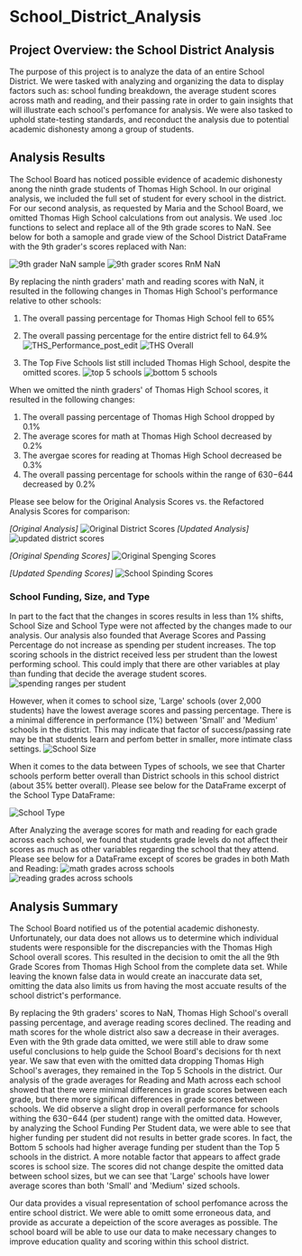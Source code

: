 # School_District_Analysis

## Project Overview: the School District Analysis
The purpose of this project is to analyze the data of an entire School District. We were tasked with analyzing and organizing the data to display factors such as: school funding breakdown, the average student scores across math and reading, and their passing rate in order to gain insights that will illustrate each school's perfomance for analysis. We were also tasked to uphold state-testing standards, and reconduct the analysis due to potential academic dishonesty among a group of students.

## Analysis Results

The School Board has noticed possible evidence of academic dishonesty anong the ninth grade students of Thomas High School. In our original analysis, we included the full set of student for every school in the district. For our second analysis, as requested by Maria and the School Board, we omitted Thomas High School calculations from out analysis. We used .loc functions to select and replace all of the 9th grade scores to NaN. See below for both a samople and grade view of the School District DataFrame with the 9th grader's scores replaced with Nan:

![9th grader NaN sample](https://user-images.githubusercontent.com/84881187/124371770-ffaeb200-dc52-11eb-8f1b-b2ff854a2971.PNG)
![9th grader scores RnM NaN](https://user-images.githubusercontent.com/84881187/124371771-01787580-dc53-11eb-9356-f1a44a7e0ae5.PNG)




By replacing the ninth graders' math and reading scores with NaN, it resulted in the following changes in Thomas High School's performance relative to other schools:
  1. The overall passing percentage for Thomas High School fell to 65%
  2. The overall passing percentage for the entire district fell to 64.9%
![THS_Performance_post_edit](https://user-images.githubusercontent.com/84881187/124371846-c9bdfd80-dc53-11eb-9393-be8f64951974.PNG)
![THS Overall](https://user-images.githubusercontent.com/84881187/124372595-6040ed80-dc59-11eb-87af-5d363b0a6dc6.PNG)

 3. The Top Five Schools list still included Thomas High School, despite the omitted scores.
![top 5 schools](https://user-images.githubusercontent.com/84881187/124372024-7e0c5380-dc55-11eb-8d92-280c91c124ed.PNG)
![bottom 5 schools](https://user-images.githubusercontent.com/84881187/124372025-7f3d8080-dc55-11eb-83cf-5d42dbac95b7.PNG)

When we omitted the ninth graders' of Thomas High School scores, it resulted in the following changes:
1. The overall passing percentage of Thomas High School dropped by 0.1%
2. The average scores for math at Thomas High School decreased by 0.2%
3. The avergae scores for reading at Thomas High School decreased be 0.3%
4. The overall passing percentage for schools within the range of $630-$644 decreased by 0.2%


Please see below for the Original Analysis Scores vs. the Refactored Analysis Scores for comparison:


_[Original Analysis]_
![Original District Scores](https://user-images.githubusercontent.com/84881187/124372850-97180300-dc5b-11eb-96f1-1f24e9c602be.PNG)
_[Updated Analysis]_
![updated district scores](https://user-images.githubusercontent.com/84881187/124372852-997a5d00-dc5b-11eb-949d-7be010150e28.PNG)

_[Original Spending Scores]_
![Original Spenging Scores](https://user-images.githubusercontent.com/84881187/124372929-3d640880-dc5c-11eb-8588-55a9ecad1ff6.PNG)

_[Updated Spending Scores]_
![School Spinding Scores](https://user-images.githubusercontent.com/84881187/124372903-00981180-dc5c-11eb-8563-cf0ad5ae48d8.PNG)

### School Funding, Size, and Type

In part to the fact that the changes in scores results in less than 1% shifts, School Size and School Type were not affected by the changes made to our analysis. Our analysis also founded that Average Scores and Passing Percentage do not increase as spending per student increases. The top scoring schools in the district received less per strudent than the lowest performing school. This could imply that there are other variables at play than funding that decide the average student scores. 
![spending ranges per student](https://user-images.githubusercontent.com/84881187/124373359-c0d32900-dc5f-11eb-81c8-a4774b834ef8.PNG)


However, when it comes to school size, 'Large' schools (over 2,000 students) have the lowest average scores and passing percentage. There is a minimal difference in performance (1%) between 'Small' and 'Medium' schools in the district. This may indicate that factor of success/passing rate may be that students learn and perfom better in smaller, more intimate class settings. 
![School Size](https://user-images.githubusercontent.com/84881187/124373353-b3b63a00-dc5f-11eb-9b2e-29e739fd5236.PNG)

When it comes to the data between Types of schools, we see that Charter schools perform better overall than District schools in this school district (about 35% better overall). Please see below for the DataFrame excerpt of the School Type DataFrame:

![School Type](https://user-images.githubusercontent.com/84881187/124373386-f11ac780-dc5f-11eb-8fa5-5629aa2f31d6.PNG)

After Analyzing the average scores for math and reading for each grade across each school, we found that students grade levels do not affect their scores as much as other variables regarding the school that they attend. Please see below for a DataFrame except of scores be grades in both Math and Reading:
![math grades across schools](https://user-images.githubusercontent.com/84881187/124390853-767f9580-dcbb-11eb-8f29-18ce98d9a4e8.PNG)
![reading grades across schools](https://user-images.githubusercontent.com/84881187/124390857-78e1ef80-dcbb-11eb-881a-1e6c4d67f574.PNG)





## Analysis Summary

The School Board notified us of the potential academic dishonesty. Unfortunately, our data does not allows us to determine which individual students were responsible for the discrepancies with the Thomas High School overall scores. This resulted in the decision to omit the all the 9th Grade Scores from Thomas High School from the complete data set. While leaving the known false data in would create an inaccurate data set, omitting the data also limits us from having the most accuate results of the school district's performance. 

By replacing the 9th graders' scores to NaN, Thomas High School's overall passing percentage, and average reading scores declined. The reading and math scores for the whole district also saw a decrease in their averages.  Even with the 9th grade data omitted, we were still able to draw some useful conclusions to help guide the School Board's decisions for th next year. We saw that even with the omitted data dropping Thomas High School's averages, they remained in the Top 5 Schools in the district. Our analysis of the grade averages for Reading and Math across each school showed that there were minimal differences in grade scores between each grade, but there more significan differences in grade scores between schools. We did observe a slight drop in overall performance for schools withing the  $630-$644 (per student) range with the omitted data. However, by analyzing the School Funding Per Student data, we were able to see that higher funding per student did not results in better grade scores. In fact, the Bottom 5 schools had higher average funding per student than the Top 5 schools in the district. A more notable factor that appears to affect grade scores is school size. The scores did not change despite the omitted data between school sizes, but we can see that 'Large' schools have lower average scores than both 'Small' and 'Medium' sized schools. 

Our data provides a visual representation of school perfomance across the entire school district. We were able to omitt some erroneous data, and provide as accurate a depeiction of the score averages as possible. The school board will be able to use our data to make necessary changes to improve education quality and scoring within this school district. 
